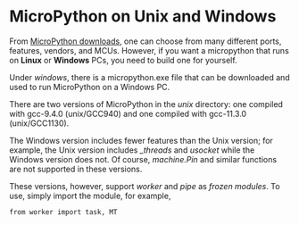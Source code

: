 # MicroPython on Unix and Windows

From [MicroPython downloads](https://micropython.org/download/), one can choose from many different ports, features, vendors, and MCUs. However, if you want a micropython that runs on **Linux** or **Windows** PCs, you need to build one for yourself.

Under *windows*, there is a micropython.exe file that can be downloaded and used to run MicroPython on a Windows PC. 

There are two versions of MicroPython in the *unix* directory: one compiled with gcc-9.4.0 (unix/GCC940) and one compiled with gcc-11.3.0 (unix/GCC1130). 

The Windows version includes fewer features than the Unix version; for example, the Unix version includes *_threads* and *usocket* while the Windows version does not. Of course, *machine.Pin* and similar functions are not supported in these versions.  

These versions, however, support *worker* and *pipe* as *frozen modules*.
To use, simply import the module, for example,

```from worker import task, MT```
